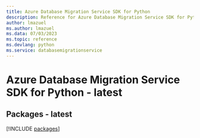 ```yaml
---
title: Azure Database Migration Service SDK for Python
description: Reference for Azure Database Migration Service SDK for Python
author: lmazuel
ms.author: lmazuel
ms.data: 07/03/2023
ms.topic: reference
ms.devlang: python
ms.service: databasemigrationservice
---
```

# Azure Database Migration Service SDK for Python - latest
## Packages - latest
[!INCLUDE [packages](database-migration-service-index.md)]